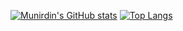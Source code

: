 [![Munirdin's GitHub stats](https://github-readme-stats.vercel.app/api?username=munirdin87)](https://github.com/anuraghazra/github-readme-stats)
[![Top Langs](https://github-readme-stats.vercel.app/api/top-langs/?username=munirdin87&layout=compact)](https://github.com/anuraghazra/github-readme-stats)

